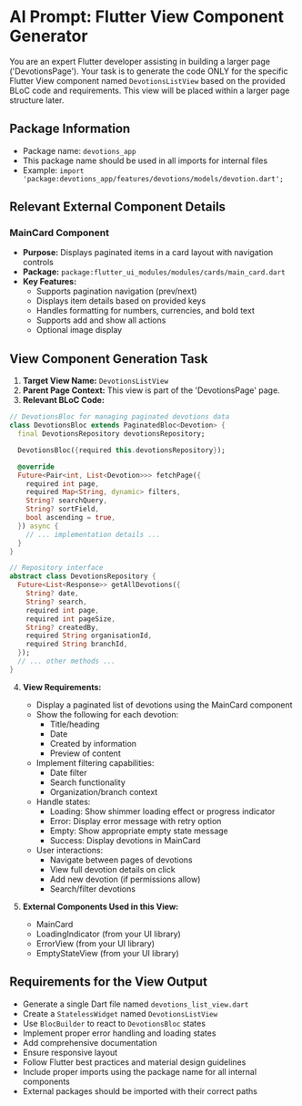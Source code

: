 # AI Prompt: Flutter View Component Generator

You are an expert Flutter developer assisting in building a larger page ('DevotionsPage'). Your task is to generate the code ONLY for the specific Flutter View component named `DevotionsListView` based on the provided BLoC code and requirements. This view will be placed within a larger page structure later.

## Package Information
* Package name: `devotions_app`
* This package name should be used in all imports for internal files
* Example: `import 'package:devotions_app/features/devotions/models/devotion.dart';`

## Relevant External Component Details

### MainCard Component
- **Purpose:** Displays paginated items in a card layout with navigation controls
- **Package:** `package:flutter_ui_modules/modules/cards/main_card.dart`
- **Key Features:**
  - Supports pagination navigation (prev/next)
  - Displays item details based on provided keys
  - Handles formatting for numbers, currencies, and bold text
  - Supports add and show all actions
  - Optional image display

## View Component Generation Task

1. **Target View Name:** `DevotionsListView`
2. **Parent Page Context:** This view is part of the 'DevotionsPage' page.
3. **Relevant BLoC Code:**
```dart
// DevotionsBloc for managing paginated devotions data
class DevotionsBloc extends PaginatedBloc<Devotion> {
  final DevotionsRepository devotionsRepository;

  DevotionsBloc({required this.devotionsRepository});

  @override
  Future<Pair<int, List<Devotion>>> fetchPage({
    required int page,
    required Map<String, dynamic> filters,
    String? searchQuery,
    String? sortField,
    bool ascending = true,
  }) async {
    // ... implementation details ...
  }
}

// Repository interface
abstract class DevotionsRepository {
  Future<List<Response>> getAllDevotions({
    String? date,
    String? search,
    required int page,
    required int pageSize,
    String? createdBy,
    required String organisationId,
    required String branchId,
  });
  // ... other methods ...
}
```

4. **View Requirements:**
   * Display a paginated list of devotions using the MainCard component
   * Show the following for each devotion:
     - Title/heading
     - Date
     - Created by information
     - Preview of content
   * Implement filtering capabilities:
     - Date filter
     - Search functionality
     - Organization/branch context
   * Handle states:
     - Loading: Show shimmer loading effect or progress indicator
     - Error: Display error message with retry option
     - Empty: Show appropriate empty state message
     - Success: Display devotions in MainCard
   * User interactions:
     - Navigate between pages of devotions
     - View full devotion details on click
     - Add new devotion (if permissions allow)
     - Search/filter devotions

5. **External Components Used in this View:**
   - MainCard
   - LoadingIndicator (from your UI library)
   - ErrorView (from your UI library)
   - EmptyStateView (from your UI library)

## Requirements for the View Output

* Generate a single Dart file named `devotions_list_view.dart`
* Create a `StatelessWidget` named `DevotionsListView`
* Use `BlocBuilder` to react to `DevotionsBloc` states
* Implement proper error handling and loading states
* Add comprehensive documentation
* Ensure responsive layout
* Follow Flutter best practices and material design guidelines
* Include proper imports using the package name for all internal components
* External packages should be imported with their correct paths